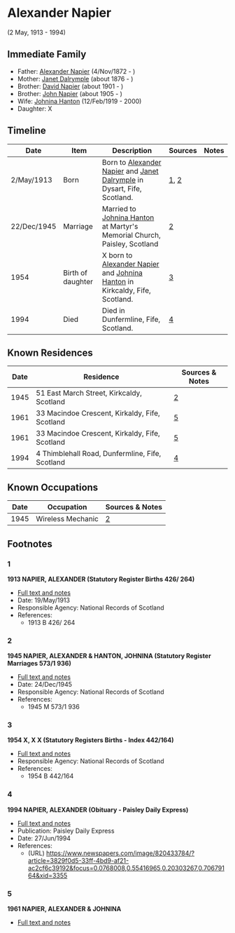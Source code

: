 ﻿---
layout: person
subject_key: i80968928
permalink: /people/i80968928
---

# Alexander Napier
(2 May, 1913 - 1994)

## Immediate Family

* Father: [Alexander Napier](./@22451165@-alexander-napier-b1872-11-4-d.md) (4/Nov/1872 - )
* Mother: [Janet Dalrymple](./@30057967@-janet-dalrymple-b1876-d.md) (about 1876 - )
* Brother: [David Napier](./@46994217@-david-napier-b1901-d.md) (about 1901 - )
* Brother: [John Napier](./@61882948@-john-napier-b1905-d.md) (about 1905 - )
* Wife: [Johnina Hanton](./@68592798@-johnina-hanton-b1919-2-12-d2000.md) (12/Feb/1919 - 2000)
* Daughter: X

## Timeline

Date | Item | Description | Sources | Notes
---|---|---|---|---
2/May/1913 | Born | Born to [Alexander Napier](./@22451165@-alexander-napier-b1872-11-4-d.md) and [Janet Dalrymple](./@30057967@-janet-dalrymple-b1876-d.md) in Dysart, Fife, Scotland. | [1](#1), [2](#2) | 
22/Dec/1945 | Marriage | Married to [Johnina Hanton](./@68592798@-johnina-hanton-b1919-2-12-d2000.md) at Martyr's Memorial Church, Paisley, Scotland | [2](#2) | 
1954 | Birth of daughter | X born to [Alexander Napier](./@80968928@-alexander-napier-b1913-5-2-d1994.md) and [Johnina Hanton](./@68592798@-johnina-hanton-b1919-2-12-d2000.md) in Kirkcaldy, Fife, Scotland. | [3](#3) | 
1994 | Died | Died in Dunfermline, Fife, Scotland. | [4](#4) | 

## Known Residences

Date | Residence | Sources & Notes
---|---|---
1945 | 51 East March Street, Kirkcaldy, Scotland | [2](#2)
1961 | 33 Macindoe Crescent, Kirkaldy, Fife, Scotland | [5](#5)
1961 | 33 Macindoe Crescent, Kirkaldy, Fife, Scotland | [5](#5)
1994 | 4 Thimblehall Road, Dunfermline, Fife, Scotland | [4](#4)

## Known Occupations

Date | Occupation | Sources & Notes
---|---|---
1945 | Wireless Mechanic | [2](#2)

## Footnotes

### 1

**1913 NAPIER, ALEXANDER (Statutory Register Births 426/ 264)**

* [Full text and notes](../sources/@18127054@-1913-napier,-alexander-statutory-register-births-426-264-.md)
* Date: 19/May/1913
* Responsible Agency: National Records of Scotland
* References: 
  * 1913 B 426/ 264

### 2

**1945 NAPIER, ALEXANDER & HANTON, JOHNINA (Statutory Register Marriages 573/1 936)**

* [Full text and notes](../sources/@14483641@-1945-napier,-alexander-&-hanton,-johnina-statutory-register-marriages-573-1-936-.md)
* Date: 24/Dec/1945
* Responsible Agency: National Records of Scotland
* References: 
  * 1945 M 573/1 936

### 3

**1954 X, X X (Statutory Registers Births - Index 442/164)**

* [Full text and notes](../sources/@10153260@-1954-napier,-eleanor-jean-statutory-registers-births-index-442-164-.md)
* Responsible Agency: National Records of Scotland
* References: 
  * 1954 B 442/164

### 4

**1994 NAPIER, ALEXANDER (Obituary - Paisley Daily Express)**

* [Full text and notes](../sources/@98921056@-1994-napier,-alexander-obituary-paisley-daily-express-.md)
* Publication: Paisley Daily Express
* Date: 27/Jun/1994
* References: 
  * (URL) https://www.newspapers.com/image/820433784/?article=3829f0d5-33ff-4bd9-af21-ac2cf6c39192&focus=0.0768008,0.55416965,0.20303267,0.70679164&xid=3355

### 5

**1961 NAPIER, ALEXANDER & JOHNINA**

* [Full text and notes](../sources/@25079776@-1961-napier,-alexander-&-johnina.md)

